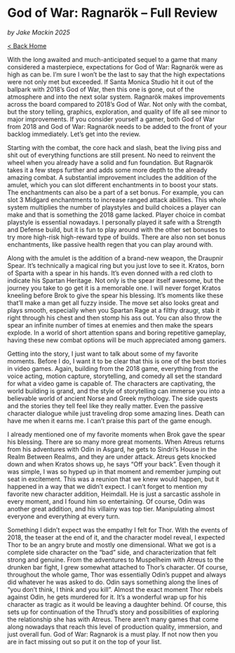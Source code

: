# God of War: Ragnarök – Full Review
_by Jake Mackin 2025_

[< Back Home](/)

With the long awaited and much-anticipated sequel to a game that many considered a masterpiece, expectations for God of War: Ragnarök were as high as can be. I’m sure I won’t be the last to say that the high expectations were not only met but exceeded. If Santa Monica Studio hit it out of the ballpark with 2018’s God of War, then this one is gone, out of the atmosphere and into the next solar system. Ragnarök makes improvements across the board compared to 2018’s God of War. Not only with the combat, but the story telling, graphics, exploration, and quality of life all see minor to major improvements. If you consider yourself a gamer, both God of War from 2018 and God of War: Ragnarök needs to be added to the front of your backlog immediately. Let’s get into the review. 

Starting with the combat, the core hack and slash, beat the living piss and shit out of everything functions are still present. No need to reinvent the wheel when you already have a solid and fun foundation. But Ragnarök takes it a few steps further and adds some more depth to the already amazing combat. A substantial improvement includes the addition of the amulet, which you can slot different enchantments in to boost your stats. The enchantments can also be a part of a set bonus. For example, you can slot 3 Midgard enchantments to increase ranged attack abilities. This whole system multiplies the number of playstyles and build choices a player can make and that is something the 2018 game lacked. Player choice in combat playstyle is essential nowadays. I personally played it safe with a Strength and Defense build, but it is fun to play around with the other set bonuses to try more high-risk high-reward type of builds. There are also non set bonus enchantments, like passive health regen that you can play around with. 

Along with the amulet is the addition of a brand-new weapon, the Draupnir Spear. It’s technically a magical ring but you just love to see it. Kratos, born of Sparta with a spear in his hands. It’s even donned with a red cloth to indicate his Spartan Heritage. Not only is the spear itself awesome, but the journey you take to go get it is a memorable one. I will never forget Kratos kneeling before Brok to give the spear his blessing. It’s moments like these that’ll make a man get all fuzzy inside. The move set also looks great and plays smooth, especially when you Spartan Rage at a filthy draugr, stab it right through his chest and then stomp his ass out. You can also throw the spear an infinite number of times at enemies and then make the spears explode. In a world of short attention spans and boring repetitive gameplay, having these new combat options will be much appreciated among gamers. 

Getting into the story, I just want to talk about some of my favorite moments. Before I do, I want it to be clear that this is one of the best stories in video games. Again, building from the 2018 game, everything from the voice acting, motion capture, storytelling, and comedy all set the standard for what a video game is capable of. The characters are captivating, the world building is grand, and the style of storytelling can immerse you into a believable world of ancient Norse and Greek mythology. The side quests and the stories they tell feel like they really matter. Even the passive character dialogue while just traveling drop some amazing lines. Death can have me when it earns me. I can’t praise this part of the game enough. 

I already mentioned one of my favorite moments when Brok gave the spear his blessing. There are so many more great moments. When Atreus returns from his adventures with Odin in Asgard, he gets to Sindri’s House in the Realm Between Realms, and they are under attack. Atreus gets knocked down and when Kratos shows up, he says “Off your back”. Even though it was simple, I was so hyped up in that moment and remember jumping out seat in excitement. This was a reunion that we knew would happen, but it happened in a way that we didn’t expect. I can’t forget to mention my favorite new character addition, Heimdall. He is just a sarcastic asshole in every moment, and I found him so entertaining. Of course, Odin was another great addition, and his villainy was top tier. Manipulating almost everyone and everything at every turn. 

Something I didn’t expect was the empathy I felt for Thor. With the events of 2018, the teaser at the end of it, and the character model reveal, I expected Thor to be an angry brute and mostly one dimensional. What we got is a complete side character on the “bad” side, and characterization that felt strong and genuine. From the adventures to Muspelheim with Atreus to the drunken bar fight, I grew somewhat attached to Thor’s character. Of course, throughout the whole game, Thor was essentially Odin’s puppet and always did whatever he was asked to do. Odin says something along the lines of “you don’t think, I think and you kill”. Almost the exact moment Thor rebels against Odin, he gets murdered for it. It’s a wonderful wrap up for his character as tragic as it would be leaving a daughter behind. Of course, this sets up for continuation of the Thrud’s story and possibilities of exploring the relationship she has with Atreus. 
There aren’t many games that come along nowadays that reach this level of production quality, immersion, and just overall fun. God of War: Ragnarok is a must play. If not now then you are in fact missing out so put it on the top of your list. 
	
